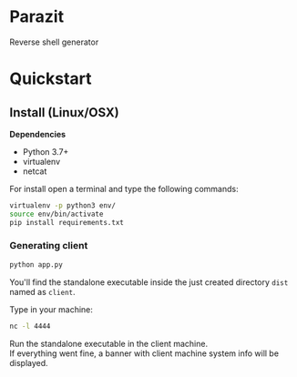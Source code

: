 # Parazit

Reverse shell generator

# Quickstart
## Install (Linux/OSX)

**Dependencies**
- Python 3.7+
- virtualenv
- netcat

For install open a terminal and type the following commands:

```sh
virtualenv -p python3 env/
source env/bin/activate
pip install requirements.txt
```

### Generating client
```sh
python app.py
```

You'll find the standalone executable inside the just created directory `dist` named as `client`.

Type in your machine:
```sh
nc -l 4444
```
Run the standalone executable in the client machine.
<br/>
If everything went fine, a banner with client machine system info will be displayed.    